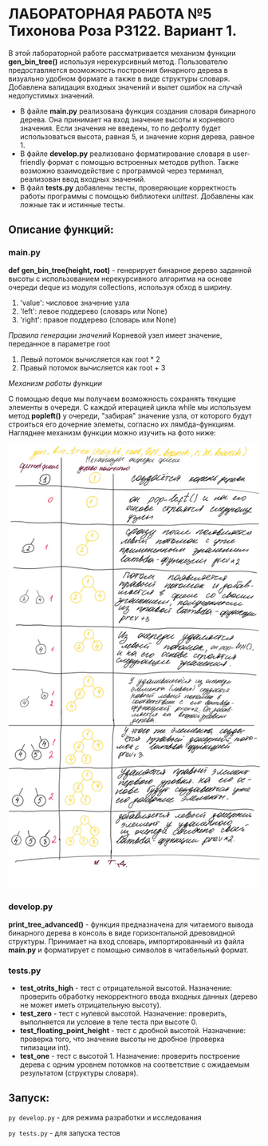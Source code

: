 # ЛАБОРАТОРНАЯ РАБОТА №5 Тихонова Роза Р3122. Вариант 1.
В этой лабораторной работе рассматривается механизм функции __gen_bin_tree()__ используя нерекурсивный метод.
Пользователю предоставляется возможность построения бинарного дерева в визуально удобном формате а также в виде структуры словаря. Добавлена валидация входных значений и вылет ошибок на случай недопустимых значений.
- В файле __main.py__ реализована функция создания словаря бинарного дерева. Она принимает на вход значение высоты и корневого значения. Если значения не введены, то по дефолту будет использоваться высота, равная 5, и значение корня дерева, равное 1.
- В файле __develop.py__ реализовано форматирование словаря в user-friendly формат с помощью встроенных методов python. Также возможно взаимодействие с программой через терминал, реализован ввод входных значений.
- В файл __tests.py__ добавлены тесты, проверяющие корректность работы программы с помощью библиотеки *unittest*. Добавлены как ложные так и истинные тесты. 
## Описание функций:
### main.py
__def gen_bin_tree(height, root)__ - генерирует бинарное дерево заданной высоты с использованием нерекурсивного алгоритма на основе очереди deque из модуля collections, используя обход в ширину.
1. 'value': числовое значение узла
2. 'left': левое поддерево (словарь или None)
3. 'right': правое поддерево (словарь или None)

*Правила генерации значений*
Корневой узел имеет значение, переданное в параметре root
1. Левый потомок вычисляется как root * 2
2. Правый потомок вычисляется как root + 3

*Механизм работы функции*  

С помощью deque мы получаем возможность сохранять текущие элементы в очереди. С каждой итерацией цикла while мы используем метод __popleft()__ у очереди, "забирая" значение узла, от которого будут строиться его дочерние элеметы, согласно их лямбда-функциям.
Нагляднее механизм функции можно изучить на фото ниже:

 ![Вывод графиков скорости выполнения функций](photo_2025-10-15_11-48-40.jpg)

### develop.py
__print_tree_advanced()__ - функция предназначена для читаемого вывода бинарного дерева в консоль в виде горизонтальной древовидной структуры. Принимает на вход словарь, импортированный из файла __main.py__ и форматирует с помощью символов в читабельный формат.

### tests.py
- __test_otrits_high__ - тест с отрицательной высотой. Назначение: проверить обработку некорректного ввода входных данных (дерево не может иметь отрицательную высоту).
- __test_zero__ - тест с нулевой высотой. Назначение: проверить, выполняется ли условие в теле теста при высоте 0.
- __test_floating_point_height__ - тест с дробной высотой. Назначение: проверка того, что значение высоты не дробное (проверка типизации int).
- __test_one__ - тест с высотой 1. Назначение: проверить построение дерева с одним уровнем потомков на соответствие с ожидаемым результатом (структуры словаря).

## Запуск:
```py develop.py``` - для режима разработки и исследования  

```py tests.py``` - для запуска тестов
